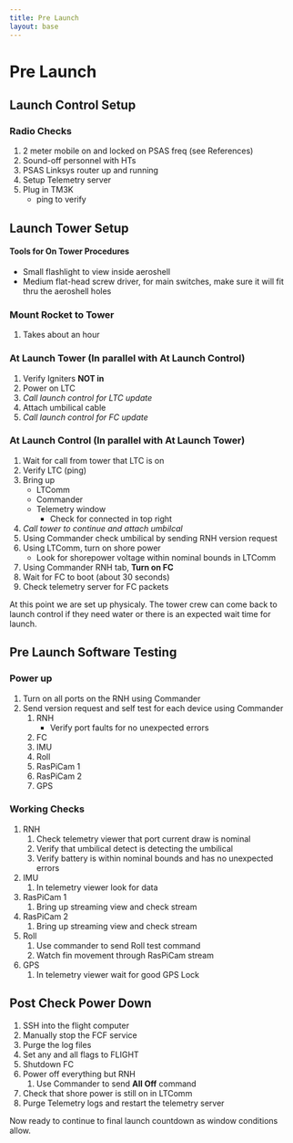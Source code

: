 ```yaml
---
title: Pre Launch
layout: base
---
```


# Pre Launch

## Launch Control Setup

### Radio Checks

 1. 2 meter mobile on and locked on PSAS freq (see References)
 1. Sound-off personnel with HTs
 1. PSAS Linksys router up and running
 1. Setup Telemetry server
 1. Plug in TM3K
    - ping to verify


## Launch Tower Setup

#### Tools for On Tower Procedures

 - Small flashlight to view inside aeroshell
 - Medium flat-head screw driver, for main switches, make sure it will fit thru the aeroshell holes


### Mount Rocket to Tower
 1. Takes about an hour

### At Launch Tower  (In parallel  with At Launch Control)
 1. Verify Igniters **NOT in**
 1. Power on LTC 
 1. _Call launch control for LTC update_
 1. Attach umbilical cable
 1. _Call launch control for FC update_

### At Launch Control (In parallel with At Launch Tower)

 1. Wait for call from tower that LTC is on
 1. Verify LTC (ping)
 1. Bring up
    - LTComm
    - Commander
    - Telemetry window
       - Check for connected in top right
 1. _Call tower to continue and attach umbilcal_
 1. Using Commander check umbilical by sending RNH version request
 1. Using LTComm, turn on shore power
    - Look for shorepower voltage within nominal bounds in LTComm
 1. Using Commander RNH tab, **Turn on FC**
 1. Wait for FC to boot (about 30 seconds)
 1. Check telemetry server for FC packets


At this point we are set up physicaly. The tower crew can come back to launch control if they need water or there is an expected wait time for launch.

## Pre Launch Software Testing

### Power up

 1. Turn on all ports on the RNH using Commander
 1. Send version request and self test for each device using Commander
    1. RNH
        -  Verify port faults for no unexpected errors
    1. FC
    1. IMU
    1. Roll
    1. RasPiCam 1
    1. RasPiCam 2
    1. GPS

### Working Checks

 1. RNH
    1. Check telemetry viewer that port current draw is nominal
    1. Verify that umbilical detect is detecting the umbilical
    1. Verify battery is within nominal bounds and has no unexpected errors
 1. IMU
    1. In telemetry viewer look for data
 1. RasPiCam 1
    1. Bring up streaming view and check stream
 1. RasPiCam 2
    1. Bring up streaming view and check stream
 1. Roll
    1. Use commander to send Roll test command
    1. Watch fin movement through RasPiCam stream
 1. GPS
    1. In telemetry viewer wait for good GPS Lock


## Post Check Power Down

 1. SSH into the flight computer
 1. Manually stop the FCF service
 1. Purge the log files
 1. Set any and all flags to FLIGHT
 1. Shutdown FC
 1. Power off everything but RNH
    1. Use Commander to send **All Off** command
 1. Check that shore power is still on in LTComm
 1. Purge Telemetry logs and restart the telemetry server

Now ready to continue to final launch countdown as window conditions allow.
